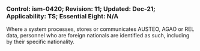 ### Control: ism-0420; Revision: 11; Updated: Dec-21; Applicability: TS; Essential Eight: N/A
<p>Where a system processes, stores or communicates AUSTEO, AGAO or REL data, personnel who are foreign nationals are identified as such, including by their specific nationality.</p>
